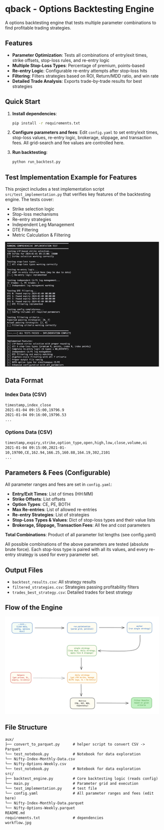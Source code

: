 # qback - Options Backtesting Engine
<!-- cmd-k v :::: for markdown preview-->

A options backtesting engine that tests multiple parameter combinations to find profitable trading strategies.

## Features

- **Parameter Optimization**: Tests all combinations of entry/exit times, strike offsets, stop-loss rules, and re-entry logic
- **Multiple Stop-Loss Types**: Percentage of premium, points-based
- **Re-entry Logic**: Configurable re-entry attempts after stop-loss hits
- **Filtering**: Filters strategies based on ROI, Return/MDD ratio, and win rate
- **Detailed Trade Analysis**: Exports trade-by-trade results for best strategies


## Quick Start

1. **Install dependencies**:
   ```bash
   pip install -r requirements.txt
   ```

2. **Configure parameters and fees**:
   Edit `config.yaml` to set entry/exit times, stop-loss values, re-entry logic, brokerage, slippage, and transaction fees. All grid-search and fee values are controlled here.

3. **Run backtesting**:
   ```bash
   python run_backtest.py
   ```

## Test Implementation Example for Features
This project includes a test implementation script `src/test_implementation.py` that verifies key features of the backtesting engine. The tests cover:
- Strike selection logic
- Stop-loss mechanisms
- Re-entry strategies
- Independent Leg Management
- DTE Filtering
- Metric Calculation & Filtering

![Test Example](test_example.jpg)


## Data Format

### Index Data (CSV)
```
timestamp,index_close
2021-01-04 09:15:00,19796.9
2021-01-04 09:16:00,19796.53
...
```

### Options Data (CSV)
```
timestamp,expiry,strike,option_type,open,high,low,close,volume,oi
2021-01-04 09:15:00,2021-01-10,19700,CE,162.94,166.25,160.88,164.19,302,2101
...
```


## Parameters & Fees (Configurable)

All parameter ranges and fees are set in `config.yaml`:

- **Entry/Exit Times**: List of times (HH:MM)
- **Strike Offsets**: List offsets
- **Option Types**: CE, PE, BOTH
- **Max Re-entries**: List of allowed re-entries
- **Re-entry Strategies**: List of strategies
- **Stop-Loss Types & Values**: Dict of stop-loss types and their value lists
- **Brokerage, Slippage, Transaction Fees**: All fee and cost parameters

**Total Combinations**: Product of all parameter list lengths (see config.yaml)

All possible combinations of the above parameters are tested (absolute brute force). Each stop-loss type is paired with all its values, and every re-entry strategy is used for every parameter set.

## Output Files

- `backtest_results.csv`: All strategy results
- `filtered_strategies.csv`: Strategies passing profitability filters
- `trades_best_strategy.csv`: Detailed trades for best strategy


## Flow of the Engine
![System Design](workflow.jpg)

## File Structure
```
aux/
├── convert_to_parquet.py      # helper script to convert CSV -> Parquet
└── test_notebook.py           # Notebook for data exploration
└── Nifty-Index-Monthly-Data.csv
└── Nifty-Options-Weekly.csv
└── test_notebook.py           # Notebook for data exploration
src/
├── backtest_engine.py         # Core backtesting logic (reads config)
└── main.py                    # Parameter grid and execution
└── test_implementation.py     # test file
└── config.yaml                # All parameter ranges and fees (edit here)
└── Nifty-Index-Monthly-Data.parquet
└── Nifty-Options-Weekly.parquet
README.md
requirements.txt               # dependencies
workflow.jpg
```
